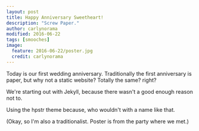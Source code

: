 ```yaml
---
layout: post
title: Happy Anniversary Sweetheart!
description: "Screw Paper."
author: carlynorama
modified: 2016-06-22
tags: [smooches]
image:
  feature: 2016-06-22/poster.jpg
  credit: carlynorama
---
```


Today is our first wedding anniversary. Traditionally the first anniversary is paper, but why not a static website? Totally the same? right?

We're starting out with Jekyll, because there wasn't a good enough reason not to.

Using the hpstr theme because, who wouldn't with a name like that.

(Okay, so I'm also a traditionalist. Poster is from the party where we met.)
